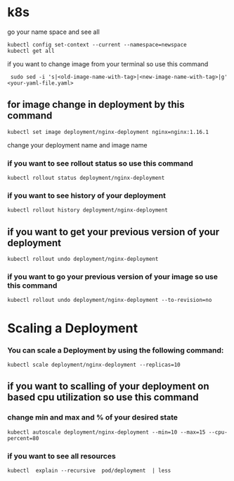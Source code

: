 # k8s
go your name space and see all 
```
kubectl config set-context --current --namespace=newspace
kubectl get all
```

if you want to change image from your terminal so use this command 
```
 sudo sed -i 's|<old-image-name-with-tag>|<new-image-name-with-tag>|g' <your-yaml-file.yaml>
```


## for image change in deployment by this command 
```
kubectl set image deployment/nginx-deployment nginx=nginx:1.16.1
```
change your deployment name and image name 

### if you want to see rollout status so use this command
```
kubectl rollout status deployment/nginx-deployment
```

### if you want to see history of your deployment 
```
kubectl rollout history deployment/nginx-deployment
```


## if you want to get your previous version of your deployment 
```
kubectl rollout undo deployment/nginx-deployment
```

### if you want to go your previous version of your image so use this command 
```
kubectl rollout undo deployment/nginx-deployment --to-revision=no
```

# Scaling a Deployment
### You can scale a Deployment by using the following command:
```
kubectl scale deployment/nginx-deployment --replicas=10
```
## if you want to scalling of your deployment on based cpu utilization so use this command 
### change min and max and % of your desired state
```
kubectl autoscale deployment/nginx-deployment --min=10 --max=15 --cpu-percent=80
```

### if you want to see all resources
```
kubectl  explain --recursive  pod/deployment  | less
```

